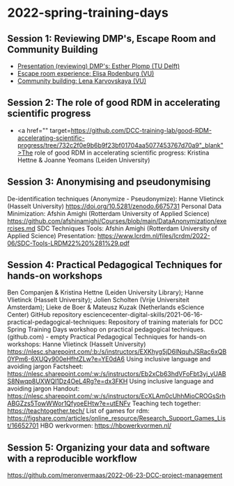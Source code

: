 # 2022-spring-training-days

## Session 1: Reviewing DMP's, Escape Room and Community Building
* <a href="https://github.com/DCC-training-lab/reviewing-DMPs/tree/037d4434b37182f37e63ecc891fda204dbd29c85" target="_blank">Presentation (reviewing) DMP's: Esther Plomp (TU Delft)</a>
* <a href="https://github.com/DCC-training-lab/escape-room-experience/tree/95e882beeed8f5e6dc4045b63301dd718f005ad2" target="_blank">Escape room experience: Elisa Rodenburg (VU)</a>
* <a href="https://github.com/DCC-training-lab/community-building/tree/2f784d83eed7b4c7bae0171a23946b62d9fd2677" target="_blank">Community building: Lena Karvovskaya (VU)</a>

## Session 2: The role of good RDM in accelerating scientific progress
* <a href="" target=https://github.com/DCC-training-lab/good-RDM-accelerating-scientific-progress/tree/732c2f0e9b6b9f23bf01704aa5077453767d70a9"_blank">The role of good RDM in accelerating scientific progress: Kristina Hettne & Joanne Yeomans (Leiden University)</a>

## Session 3: Anonymising and pseudonymising 
De-identification techniques (Anonymize - Pseudonymize): Hanne Vlietinck (Hasselt University)
https://doi.org/10.5281/zenodo.6675731
Personal Data Minimization: Afshin Amighi (Rotterdam University of Applied Science)
https://github.com/afshinamighi/Courses/blob/main/DataAnonymization/exercises.md
SDC Techniques Tools: Afshin Amighi (Rotterdam University of Applied Science)
Presentation: https://www.lcrdm.nl/files/lcrdm/2022-06/SDC-Tools-LRDM22%20%281%29.pdf

## Session 4: Practical Pedagogical Techniques for hands-on workshops
Ben Companjen & Kristina Hettne (Leiden University Library); Hanne Vlietinck (Hasselt University); Jolien Scholten (Vrije Universiteit Amsterdam); Lieke de Boer & Mateusz Kuzak (Netherlands eScience Center)
GitHub repository esciencecenter-digital-skills/2021-06-16-practical-pedagogical-techniques: Repository of training materials for DCC Spring Training Days workshop on practical pedagogical techniques. (github.com) - empty
Practical Pedagogical Techniques for hands-on workshops: Hanne Vlietinck (Hasselt University)
https://nlesc.sharepoint.com/:b:/s/instructors/EXKhyg5jD6lNquhJSRac6xQB0YPm6-6XUQy900eHfhtZLw?e=YE0dA6
Using inclusive language and avoiding jargon
Factsheet: https://nlesc.sharepoint.com/:w:/s/instructors/Eb2xCb63hdVFoFbt3yj_yUABS8Nwqp8UXWQl1Dz4OeL4Rg?e=dx3FKH
Using inclusive language and avoiding jargon
Handout:
https://nlesc.sharepoint.com/:w:/s/instructors/EcXLAm0cUhhMioCROGsSrhABGZzs5TowWWor1QfyoeEHtw?e=utENFv
Teaching tech together: https://teachtogether.tech/
List of games for rdm: https://figshare.com/articles/online_resource/Research_Support_Games_List/16652701
HBO werkvormen: https://hbowerkvormen.nl/

## Session 5: Organizing your data and software with a reproducible workflow
https://github.com/meronvermaas/2022-06-23-DCC-project-management
